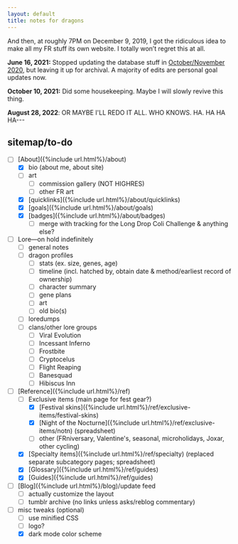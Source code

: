 ```yaml
---
layout: default
title: notes for dragons
---
```

And then, at roughly 7PM on December 9, 2019, I got the ridiculous idea to make all my FR stuff its own website. I totally won’t regret this at all.

<b>June 16, 2021:</b> Stopped updating the database stuff in [October/November 2020](https://www1.flightrising.com/forums/gde/2678477/35), but leaving it up for archival. A majority of edits are personal goal updates now.

<b>October 10, 2021:</b> Did some housekeeping. Maybe I will slowly revive this thing.

<b>August 28, 2022</b>: <em style="font-style:normal;text-transform:uppercase;">Or maybe I'll redo it all. Who knows. Ha. ha ha ha---</em>

## sitemap/to-do

- [ ] [About]({%include url.html%}/about)
	- [x] bio (about me, about site)
	- [ ] art
		- [ ] commission gallery (NOT HIGHRES)
		- [ ] other FR art
	- [x] [quicklinks]({%include url.html%}/about/quicklinks)
	- [x] [goals]({%include url.html%}/about/goals)
	- [x] [badges]({%include url.html%}/about/badges)
		- [ ] merge with tracking for the Long Drop Coli Challenge & anything else?
- [ ] Lore—<span class="sc">on hold indefinitely</span>
	- [ ] general notes
	- [ ] dragon profiles
		- [ ] stats (ex. size, genes, age)
		- [ ] timeline (incl. hatched by, obtain date & method/earliest record of ownership)
		- [ ] character summary
		- [ ] gene plans
		- [ ] art
		- [ ] old bio(s)
	- [ ] loredumps
	- [ ] clans/other lore groups
		- [ ] Viral Evolution
		- [ ] Incessant Inferno
		- [ ] Frostbite
		- [ ] Cryptocelus
		- [ ] Flight Reaping
		- [ ] Banesquad
		- [ ] Hibiscus Inn
- [ ] [Reference]({%include url.html%}/ref)
	- [ ] Exclusive items (main page for fest gear?)
		- [x] [Festival skins]({%include url.html%}/ref/exclusive-items/festival-skins)
		- [x] [Night of the Nocturne]({%include url.html%}/ref/exclusive-items/notn) (spreadsheet)
		- [ ] other (FRniversary, Valentine's, seasonal, microholidays, Joxar, other cycling)
	- [x] [Specialty items]({%include url.html%}/ref/specialty) (replaced separate subcategory pages; spreadsheet)
	- [x] [Glossary]({%include url.html%}/ref/guides)
	- [x] [Guides]({%include url.html%}/ref/guides)
- [ ] [Blog]({%include url.html%}/blog)/update feed
	- [ ] actually customize the layout
	- [ ] tumblr archive (no links unless asks/reblog commentary)
- [ ] misc tweaks (optional)
	- [ ] use minified CSS
	- [ ] logo?
	- [x] dark mode color scheme